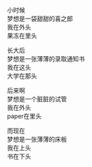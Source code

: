 小时候  
梦想是一袋甜甜的喜之郎  
我在外头  
果冻在里头  
  
长大后  
梦想是一张薄薄的录取通知书  
我在这头  
大学在那头  
  
后来啊  
梦想是一个脏脏的试管  
我在外头  
paper在里头  
  
而现在  
梦想是一张薄薄的床板  
我在上头  
书在下头  
